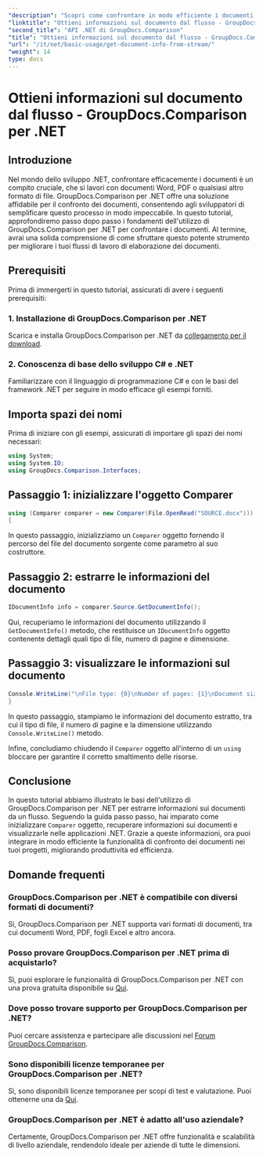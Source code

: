 ```yaml
---
"description": "Scopri come confrontare in modo efficiente i documenti in .NET utilizzando GroupDocs.Comparison, migliorando in modo ottimale i flussi di lavoro di elaborazione dei documenti."
"linktitle": "Ottieni informazioni sul documento dal flusso - GroupDocs.Comparison per .NET"
"second_title": "API .NET di GroupDocs.Comparison"
"title": "Ottieni informazioni sul documento dal flusso - GroupDocs.Comparison per .NET"
"url": "/it/net/basic-usage/get-document-info-from-stream/"
"weight": 14
type: docs
---
```

# Ottieni informazioni sul documento dal flusso - GroupDocs.Comparison per .NET

## Introduzione
Nel mondo dello sviluppo .NET, confrontare efficacemente i documenti è un compito cruciale, che si lavori con documenti Word, PDF o qualsiasi altro formato di file. GroupDocs.Comparison per .NET offre una soluzione affidabile per il confronto dei documenti, consentendo agli sviluppatori di semplificare questo processo in modo impeccabile. In questo tutorial, approfondiremo passo dopo passo i fondamenti dell'utilizzo di GroupDocs.Comparison per .NET per confrontare i documenti. Al termine, avrai una solida comprensione di come sfruttare questo potente strumento per migliorare i tuoi flussi di lavoro di elaborazione dei documenti.
## Prerequisiti
Prima di immergerti in questo tutorial, assicurati di avere i seguenti prerequisiti:
### 1. Installazione di GroupDocs.Comparison per .NET
Scarica e installa GroupDocs.Comparison per .NET da [collegamento per il download](https://releases.groupdocs.com/comparison/net/).
### 2. Conoscenza di base dello sviluppo C# e .NET
Familiarizzare con il linguaggio di programmazione C# e con le basi del framework .NET per seguire in modo efficace gli esempi forniti.

## Importa spazi dei nomi
Prima di iniziare con gli esempi, assicurati di importare gli spazi dei nomi necessari:
```csharp
using System;
using System.IO;
using GroupDocs.Comparison.Interfaces;
```

## Passaggio 1: inizializzare l'oggetto Comparer
```csharp
using (Comparer comparer = new Comparer(File.OpenRead("SOURCE.docx")))
{
```
In questo passaggio, inizializziamo un `Comparer` oggetto fornendo il percorso del file del documento sorgente come parametro al suo costruttore.
## Passaggio 2: estrarre le informazioni del documento
```csharp
IDocumentInfo info = comparer.Source.GetDocumentInfo();
```
Qui, recuperiamo le informazioni del documento utilizzando il `GetDocumentInfo()` metodo, che restituisce un `IDocumentInfo` oggetto contenente dettagli quali tipo di file, numero di pagine e dimensione.
## Passaggio 3: visualizzare le informazioni sul documento
```csharp
Console.WriteLine("\nFile type: {0}\nNumber of pages: {1}\nDocument size: {2} bytes", info.FileType, info.PageCount, info.Size);
}
```
In questo passaggio, stampiamo le informazioni del documento estratto, tra cui il tipo di file, il numero di pagine e la dimensione utilizzando `Console.WriteLine()` metodo.

Infine, concludiamo chiudendo il `Comparer` oggetto all'interno di un `using` bloccare per garantire il corretto smaltimento delle risorse.

## Conclusione
In questo tutorial abbiamo illustrato le basi dell'utilizzo di GroupDocs.Comparison per .NET per estrarre informazioni sui documenti da un flusso. Seguendo la guida passo passo, hai imparato come inizializzare `Comparer` oggetto, recuperare informazioni sui documenti e visualizzarle nelle applicazioni .NET. Grazie a queste informazioni, ora puoi integrare in modo efficiente la funzionalità di confronto dei documenti nei tuoi progetti, migliorando produttività ed efficienza.
## Domande frequenti
### GroupDocs.Comparison per .NET è compatibile con diversi formati di documenti?
Sì, GroupDocs.Comparison per .NET supporta vari formati di documenti, tra cui documenti Word, PDF, fogli Excel e altro ancora.
### Posso provare GroupDocs.Comparison per .NET prima di acquistarlo?
Sì, puoi esplorare le funzionalità di GroupDocs.Comparison per .NET con una prova gratuita disponibile su [Qui](https://releases.groupdocs.com/).
### Dove posso trovare supporto per GroupDocs.Comparison per .NET?
Puoi cercare assistenza e partecipare alle discussioni nel [Forum GroupDocs.Comparison](https://forum.groupdocs.com/c/comparison/12).
### Sono disponibili licenze temporanee per GroupDocs.Comparison per .NET?
Sì, sono disponibili licenze temporanee per scopi di test e valutazione. Puoi ottenerne una da [Qui](https://purchase.groupdocs.com/temporary-license/).
### GroupDocs.Comparison per .NET è adatto all'uso aziendale?
Certamente, GroupDocs.Comparison per .NET offre funzionalità e scalabilità di livello aziendale, rendendolo ideale per aziende di tutte le dimensioni.